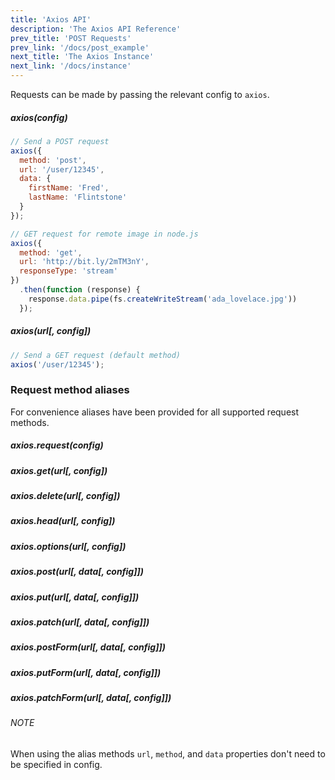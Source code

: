 ```yaml
---
title: 'Axios API'
description: 'The Axios API Reference'
prev_title: 'POST Requests'
prev_link: '/docs/post_example'
next_title: 'The Axios Instance'
next_link: '/docs/instance'
---
```


Requests can be made by passing the relevant config to `axios`.

##### axios(config)

```js
// Send a POST request
axios({
  method: 'post',
  url: '/user/12345',
  data: {
    firstName: 'Fred',
    lastName: 'Flintstone'
  }
});
```

```js
// GET request for remote image in node.js
axios({
  method: 'get',
  url: 'http://bit.ly/2mTM3nY',
  responseType: 'stream'
})
  .then(function (response) {
    response.data.pipe(fs.createWriteStream('ada_lovelace.jpg'))
  });
```

##### axios(url[, config])

```js
// Send a GET request (default method)
axios('/user/12345');
```

### Request method aliases

For convenience aliases have been provided for all supported request methods.

##### axios.request(config)
##### axios.get(url[, config])
##### axios.delete(url[, config])
##### axios.head(url[, config])
##### axios.options(url[, config])
##### axios.post(url[, data[, config]])
##### axios.put(url[, data[, config]])
##### axios.patch(url[, data[, config]])
##### axios.postForm(url[, data[, config]])
##### axios.putForm(url[, data[, config]])
##### axios.patchForm(url[, data[, config]])

###### NOTE
When using the alias methods `url`, `method`, and `data` properties don't need to be specified in config.
